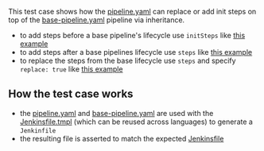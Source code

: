 This test case shows how the [pipeline.yaml](pipeline.yaml) can replace or add init steps on top of the [base-pipeline.yaml](base-pipeline.yaml) pipeline via inheritance.

* to add steps before a base pipeline's lifecycle use `initSteps` like [this example](pipeline.yaml#L6-L9)
* to add steps after a base pipelines lifecycle use `steps` like [this example](pipeline.yaml#L10-L13)
* to replace the steps from the base lifecycle use `steps` and specify `replace: true` like [this example](pipeline.yaml#L15-L19)

## How the test case works

* the [pipeline.yaml](pipeline.yaml) and [base-pipeline.yaml](base-pipeline.yaml) are used with the [Jenkinsfile.tmpl](Jenkinsfile.tmpl) (which can be reused across languages) to generate a `Jenkinfile`
* the resulting file is asserted to match the expected [Jenkinsfile](Jenkinsfile) 
